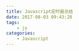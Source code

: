 ```yaml
---
title: Javascript定时器总结
date: 2017-08-03 09:43:28
tags:
    - js
categories:
    - Javascript
---
```


